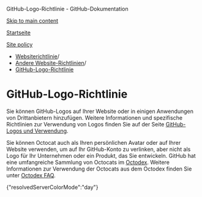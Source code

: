 GitHub-Logo-Richtlinie - GitHub-Dokumentation

[Skip to main content](#main-content)

[Startseite](/de)

[Site policy](/de/site-policy)

* [Websiterichtlinie](/de/site-policy)/
* [Andere Website-Richtlinien](/de/site-policy/other-site-policies)/
* [GitHub-Logo-Richtlinie](/de/site-policy/other-site-policies/github-logo-policy)

GitHub-Logo-Richtlinie
==========

Sie können GitHub-Logos auf Ihrer Website oder in einigen Anwendungen von Drittanbietern hinzufügen. Weitere Informationen und spezifische Richtlinien zur Verwendung von Logos finden Sie auf der Seite [GitHub-Logos und Verwendung](https://github.com/logos).

Sie können Octocat auch als Ihren persönlichen Avatar oder auf Ihrer Website verwenden, um auf Ihr GitHub-Konto zu verlinken, aber nicht als Logo für Ihr Unternehmen oder ein Produkt, das Sie entwickeln. GitHub hat eine umfangreiche Sammlung von Octocats im [Octodex](https://octodex.github.com/). Weitere Informationen zur Verwendung der Octocats aus dem Octodex finden Sie unter [Octodex FAQ](https://octodex.github.com/faq/).

{"resolvedServerColorMode":"day"}
